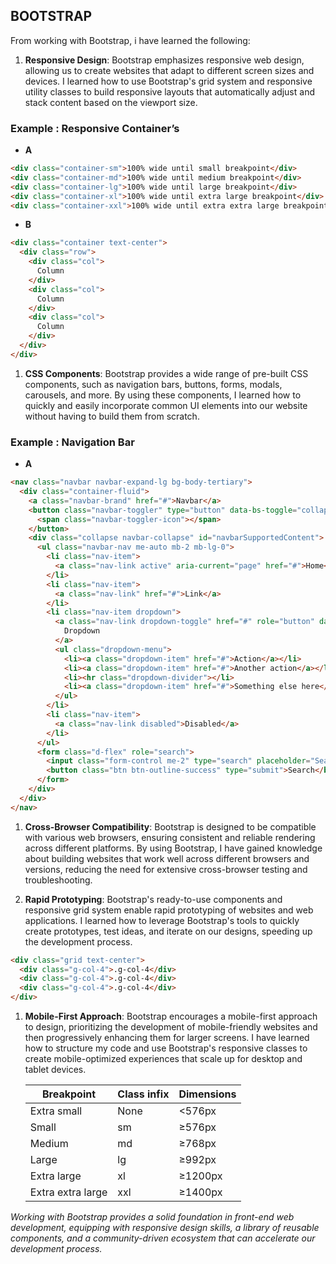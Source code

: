 
## BOOTSTRAP

From working with Bootstrap, i have learned the following:

1. **Responsive Design**: Bootstrap emphasizes responsive web design, allowing us to create websites that adapt to different screen sizes and devices. I learned how to use Bootstrap's grid system and responsive utility classes to build responsive layouts that automatically adjust and stack content based on the viewport size.

### Example : Responsive Container’s

- **A**

```html
<div class="container-sm">100% wide until small breakpoint</div>
<div class="container-md">100% wide until medium breakpoint</div>
<div class="container-lg">100% wide until large breakpoint</div>
<div class="container-xl">100% wide until extra large breakpoint</div>
<div class="container-xxl">100% wide until extra extra large breakpoint</div>
```

- **B**

```html
<div class="container text-center">
  <div class="row">
    <div class="col">
      Column
    </div>
    <div class="col">
      Column
    </div>
    <div class="col">
      Column
    </div>
  </div>
</div>
```

1. **CSS Components**: Bootstrap provides a wide range of pre-built CSS components, such as navigation bars, buttons, forms, modals, carousels, and more. By using these components, I learned how to quickly and easily incorporate common UI elements into our website without having to build them from scratch.

### Example : Navigation Bar

- **A**

```html
<nav class="navbar navbar-expand-lg bg-body-tertiary">
  <div class="container-fluid">
    <a class="navbar-brand" href="#">Navbar</a>
    <button class="navbar-toggler" type="button" data-bs-toggle="collapse" data-bs-target="#navbarSupportedContent" aria-controls="navbarSupportedContent" aria-expanded="false" aria-label="Toggle navigation">
      <span class="navbar-toggler-icon"></span>
    </button>
    <div class="collapse navbar-collapse" id="navbarSupportedContent">
      <ul class="navbar-nav me-auto mb-2 mb-lg-0">
        <li class="nav-item">
          <a class="nav-link active" aria-current="page" href="#">Home</a>
        </li>
        <li class="nav-item">
          <a class="nav-link" href="#">Link</a>
        </li>
        <li class="nav-item dropdown">
          <a class="nav-link dropdown-toggle" href="#" role="button" data-bs-toggle="dropdown" aria-expanded="false">
            Dropdown
          </a>
          <ul class="dropdown-menu">
            <li><a class="dropdown-item" href="#">Action</a></li>
            <li><a class="dropdown-item" href="#">Another action</a></li>
            <li><hr class="dropdown-divider"></li>
            <li><a class="dropdown-item" href="#">Something else here</a></li>
          </ul>
        </li>
        <li class="nav-item">
          <a class="nav-link disabled">Disabled</a>
        </li>
      </ul>
      <form class="d-flex" role="search">
        <input class="form-control me-2" type="search" placeholder="Search" aria-label="Search">
        <button class="btn btn-outline-success" type="submit">Search</button>
      </form>
    </div>
  </div>
</nav>
```

1. **Cross-Browser Compatibility**: Bootstrap is designed to be compatible with various web browsers, ensuring consistent and reliable rendering across different platforms. By using Bootstrap, I have gained knowledge about building websites that work well across different browsers and versions, reducing the need for extensive cross-browser testing and troubleshooting.

1. **Rapid Prototyping**: Bootstrap's ready-to-use components and responsive grid system enable rapid prototyping of websites and web applications. I learned how to leverage Bootstrap's tools to quickly create prototypes, test ideas, and iterate on our designs, speeding up the development process.

```html
<div class="grid text-center">
  <div class="g-col-4">.g-col-4</div>
  <div class="g-col-4">.g-col-4</div>
  <div class="g-col-4">.g-col-4</div>
</div>
```

1. **Mobile-First Approach**: Bootstrap encourages a mobile-first approach to design, prioritizing the development of mobile-friendly websites and then progressively enhancing them for larger screens. I have learned how to structure my code and use Bootstrap's responsive classes to create mobile-optimized experiences that scale up for desktop and tablet devices.
    
    
    | Breakpoint | Class infix | Dimensions |
    | --- | --- | --- |
    | Extra small | None | <576px |
    | Small | sm | ≥576px |
    | Medium | md | ≥768px |
    | Large | lg | ≥992px |
    | Extra large | xl | ≥1200px |
    | Extra extra large | xxl | ≥1400px |

*Working with Bootstrap provides a solid foundation in front-end web development, equipping with responsive design skills, a library of reusable components, and a community-driven ecosystem that can accelerate our development process.*
